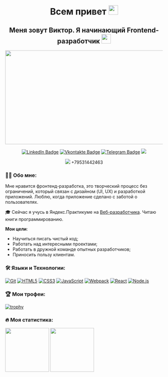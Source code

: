 
<h1 align="center">Всем привет <img src="https://media.giphy.com/media/hvRJCLFzcasrR4ia7z/giphy.gif" width="30px"></h1>

<h2 align="center">Меня зовут Виктор. Я начинающий Frontend-разработчик <img src="https://media.giphy.com/media/WUlplcMpOCEmTGBtBW/giphy.gif" width="30"></h2>

<p align="center"><img src="https://media.giphy.com/media/dWesBcTLavkZuG35MI/giphy.gif" width="600" height="300"  /></p>

<p align="center">
<a href="https://www.linkedin.com/in/dumvic/"><img src="https://img.shields.io/badge/LinkedIn-blue?style=for-the-badge&logo=linkedin&logoColor=white" alt="LinkedIn Badge"></a>
<a href="https://vk.com/elwoode"><img src="https://img.shields.io/badge/Vkontakte-blue?style=for-the-badge&logo=vk&logoColor=white" alt="Vkontakte Badge"></a>
<a href="https://t.me/elwoode"><img src="https://img.shields.io/badge/Telegram-blue?style=for-the-badge&logo=telegram&logoColor=white" alt="Telegram Badge"></a>
<a href="mailto:Elwoode@email.ru"><img src="https://img.shields.io/badge/Email-blue?style=for-the-badge&logo=gmail&logoColor=white"></a>
</p>
<p align="center">
<a href=href="tel:+79531442463"><img src="https://img.shields.io/badge/Telephone-blue?style=for-the-badge&logo=whatsapp&logoColor=white"></a>
  +79531442463</p>



### 👩‍💻 Обо мне:

Мне нравится фронтенд-разработка, это творческий процесс без ограничений, который связан с дизайном (UI, UX) и разработкой приложений. Люблю, когда приложение сделано с заботой о пользователях.

🎓 Сейчас я учусь в Яндекс.Практикуме на [Веб-разработчика](https://practicum.yandex.ru/web/). Читаю книги программированию.

 **Мои цели**:
- Научиться писать чистый код;
- Работать над интересными проектами;
- Работать в дружной команде опытных разработчиков;
- Приносить пользу клиентам.

### 🛠 Языки и Технологии:
[![Git](https://user-images.githubusercontent.com/86494748/128634186-d1b69fc3-322b-4344-89d0-615670eaaa93.png)](https://git-scm.com/)
[![HTML5](https://user-images.githubusercontent.com/86494748/128634189-e6ded326-aeb9-4f8d-8508-f0fcd7f1d891.png)](https://html5book.ru/html-html5/)
[![CSS3](https://user-images.githubusercontent.com/86494748/128634188-71178ce2-89cf-4283-9f5a-87ff5d3b4854.png)](https://html5book.ru/css-css3/)
[![JavaScript](https://user-images.githubusercontent.com/86494748/148681759-aea31033-3b1c-4687-a0e7-e5faeb06bf50.png)](https://262.ecma-international.org/)
[![Webpack](https://user-images.githubusercontent.com/86494748/148681761-05344a41-60b5-4018-a977-90b31df5fcdc.png)](https://webpack.js.org/)
[![React](https://user-images.githubusercontent.com/86494748/148681760-b140d3e8-7e61-4bfd-9266-b1f72523fe32.png)](https://ru.reactjs.org/)
[![Node.js](https://user-images.githubusercontent.com/86494748/158791550-15622b7d-b568-4c49-8bdd-b6732cb2869b.png)](https://nodejs.org/en/)

### 🏆 Мои трофеи:
[![trophy](https://github-profile-trophy.vercel.app/?username=elwoode&theme=onedark)](https://github.com/elwoode/github-profile-trophy)

### 🔥 Моя статистика:
<img src="https://github-readme-stats.vercel.app/api?username=elwoode&show_icons=true&theme=tokyonight" height="140px"/> <img src="https://github-readme-stats.vercel.app/api/top-langs/?username=elwoode&theme=tokyonight" height="140px"/>

